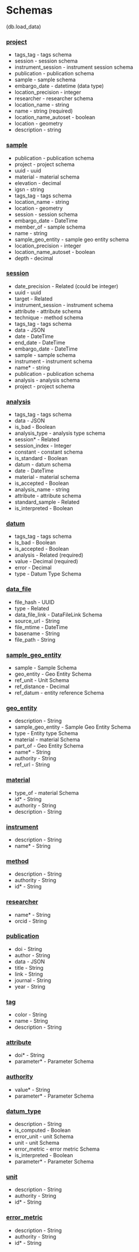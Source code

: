 # Schemas 
(db.load_data)

### [project](project.json)
- tags_tag               - tags schema
- session                - session schema
- instrument_session     - instrument session schema
- publication            - publication schema 
- sample                 - sample schema
- embargo_date           - datetime (data type)
- location_precision     - integer
- researcher             - researcher schema
- location_name          - string
- name                   - string (required)
- location_name_autoset  - boolean 
- location               - geometry 
- description            - string


### [sample](sample.json)
- publication            - publication schema 
- project                - project schema 
- uuid                   - uuid 
- material               - material schema 
- elevation              - decimal 
- igsn                   - string 
- tags_tag               - tags schema
- location_name          - string
- location               - geometry 
- session                - session schema
- embargo_date           - DateTime
- member_of              - sample schema
- name                   - string
- sample_geo_entity      - sample geo entity schema
- location_precision     - integer
- location_name_autoset  - boolean 
- depth                  - decimal


### [session](session.json)
- date_precision         - Related (could be integer)
- uuid                   - uuid 
- target                 - Related
- instrument_session     - instrument schema
- attribute		       - attribute schema
- technique              - method schema
- tags_tag               - tags schema
- data 				   - JSON
- date		           - DateTime
- end_date	           - DateTime
- embargo_date           - DateTime
- sample                 - sample schema
- instrument             - instrument schema
- name*                  - string
- publication            - publication schema 
- analysis               - analysis schema
- project                - project schema


### [analysis](analysis.json)
- tags_tag               - tags schema
- data 				   - JSON
- is_bad 			       - Boolean
- analysis_type 		   - analysis type schema
- session*               - Related
- session_index 		   - Integer
- constant	 		   - constant schema
- is_standard 		   - Boolean
- datum			       - datum schema
- date		           - DateTime
- material               - material schema 
- is_accepted 		   - Boolean
- analysis_name          - string
- attribute              - attribute schema 
- standard_sample		   - Related 
- is_interpreted 	       - Boolean


### [datum](datum.json)
- tags_tag               - tags schema
- Is_bad				   - Boolean
- is_accepted 		   - Boolean
- analysis		       - Related (required)
- value 			       - Decimal (required)
- error 			       - Decimal
- type 			       - Datum Type Schema


### [data_file](data_file.json)
- file_hash              - UUID
- type				   - Related
- data_file_link  	   - DataFileLink Schema
- source_url 			   - String 
- file_mtime 			   - DateTime
- basename 			   - String
- file_path 			   - String


### [sample_geo_entity](sample_geo_entity.json)
- sample  			   - Sample Schema
- geo_entity	 		   - Geo Entity Schema
- ref_unit	  		   - Unit Schema
- ref_distance		   - Decimal
- ref_datum	 		   - entity reference Schema


### [geo_entity](geo_entity.json)
- description 		   - String 
- sample_geo_entity  	   - Sample Geo Entity Schema
- type	 			   - Entity type Schema
- material	 		   - material Schema
- part_of	 		       - Geo Entity Schema
- name*	 			   - String
- authority 			   - String 
- ref_url			       - String 


### [material](material.json)
- type_of	 		       - material Schema
- id*	 			       - String 
- authority 			   - String 
- description			   - String 


### [instrument](instrument.json)
- description			   - String 
- name*	 			   - String 


### [method](method.json)
- description			   - String 
- authority			   - String 
- id*	 			       - String 


### [researcher](researcher.json)
- name*	 			   - String
- orcid				   - String 


### [publication](publication.json)
- doi				       - String 
- author				   - String 
- data	 			   - JSON 
- title				   - String 
- link				   - String 
- journal	 			   - String 
- year	 			   - String 


### [tag](tag.json)
- color				   - String 
- name				   - String 
- description			   - String 


### [attribute](attribute.json)
- doi*				   - String 
- parameter*			   - Parameter Schema 


### [authority](authority.json)
- value*				   - String 
- parameter*			   - Parameter Schema 


### [datum_type](datum_type.json)
- description			   - String 
- is_computed			   - Boolean 
- error_unit			   - unit Schema 
- unit				   - unit Schema 
- error_metric		   - error metric Schema 
- is_interpreted		   - Boolean
- parameter*			   - Parameter Schema 


### [unit](unit.json)
- description			   - String 
- authority			   - String 
- id*				       - String 


### [error_metric](error_metric.json)
- description		    - String 
- authority			    - String 
- id*				    - String



